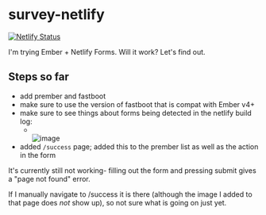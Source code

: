 # survey-netlify

[![Netlify Status](https://api.netlify.com/api/v1/badges/d187dc95-8608-436a-a4c0-0cdc0edbe671/deploy-status)](https://app.netlify.com/sites/ember-test-survey/deploys)

I'm trying Ember + Netlify Forms. Will it work? Let's find out.

## Steps so far

- add prember and fastboot
- make sure to use the version of fastboot that is compat with Ember v4+
- make sure to see things about forms being detected in the netlify build log: 
  - <br>![image](https://user-images.githubusercontent.com/4587451/152862713-712ddb5b-cbe8-4bc3-a2b9-85efea0bc6c5.png)
- added `/success` page; added this to the prember list as well as the action in the form

It's currently still not working- filling out the form and pressing submit gives a "page not found" error.

If I manually navigate to /success it is there (although the image I added to that page does _not_ show up), so not sure what is going on just yet.
